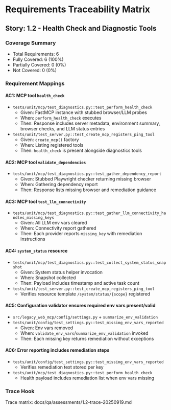 # Requirements Traceability Matrix

## Story: 1.2 - Health Check and Diagnostic Tools

### Coverage Summary

- Total Requirements: 6
- Fully Covered: 6 (100%)
- Partially Covered: 0 (0%)
- Not Covered: 0 (0%)

### Requirement Mappings

#### AC1: MCP tool `health_check`
- `tests/unit/mcp/test_diagnostics.py::test_perform_health_check`
  - Given: FastMCP instance with stubbed browser/LLM probes
  - When: `perform_health_check` executes
  - Then: Response includes server metadata, environment summary, browser checks, and LLM status entries
- `tests/unit/test_server.py::test_create_mcp_registers_ping_tool`
  - Given: `create_mcp()` factory
  - When: Listing registered tools
  - Then: `health_check` is present alongside diagnostics tools

#### AC2: MCP tool `validate_dependencies`
- `tests/unit/mcp/test_diagnostics.py::test_gather_dependency_report`
  - Given: Stubbed Playwright checker returning missing browser
  - When: Gathering dependency report
  - Then: Response lists missing browser and remediation guidance

#### AC3: MCP tool `test_llm_connectivity`
- `tests/unit/mcp/test_diagnostics.py::test_gather_llm_connectivity_handles_missing_keys`
  - Given: All LLM env vars cleared
  - When: Connectivity report gathered
  - Then: Each provider reports `missing_key` with remediation instructions

#### AC4: `system_status` resource
- `tests/unit/mcp/test_diagnostics.py::test_collect_system_status_snapshot`
  - Given: System status helper invocation
  - When: Snapshot collected
  - Then: Payload includes timestamp and active task count
- `tests/unit/test_server.py::test_create_mcp_registers_ping_tool`
  - Verifies resource template `/system/status/{scope}` registered

#### AC5: Configuration validator ensures required env vars present/valid
- `src/legacy_web_mcp/config/settings.py` + `summarize_env_validation`
- `tests/unit/config/test_settings.py::test_missing_env_vars_reported`
  - Given: Env vars removed
  - When: `validate_env_vars`/`summarize_env_validation` invoked
  - Then: Each missing key returns remediation without exceptions

#### AC6: Error reporting includes remediation steps
- `tests/unit/config/test_settings.py::test_missing_env_vars_reported`
  - Verifies remediation text stored per key
- `tests/unit/mcp/test_diagnostics.py::test_perform_health_check`
  - Health payload includes remediation list when env vars missing

### Trace Hook

Trace matrix: docs/qa/assessments/1.2-trace-20250919.md
